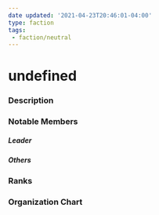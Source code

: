 ```yaml
---
date updated: '2021-04-23T20:46:01-04:00'
type: faction
tags:
 - faction/neutral
---
```


# undefined

### Description


### Notable Members

##### Leader

##### Others


### Ranks


### Organization Chart